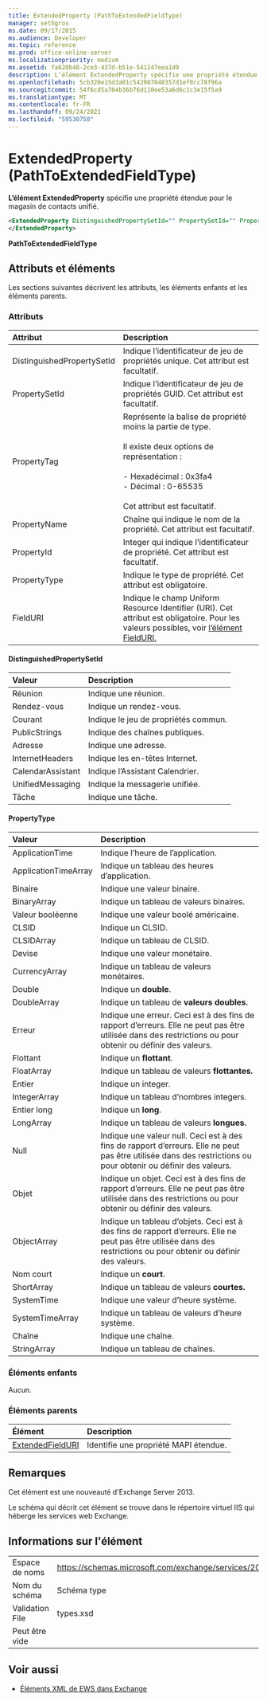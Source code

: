 ```yaml
---
title: ExtendedProperty (PathToExtendedFieldType)
manager: sethgros
ms.date: 09/17/2015
ms.audience: Developer
ms.topic: reference
ms.prod: office-online-server
ms.localizationpriority: medium
ms.assetid: fa620b48-2ce3-437d-b51e-541247eea1d9
description: L’élément ExtendedProperty spécifie une propriété étendue pour le magasin de contacts unifié.
ms.openlocfilehash: 5cb320e15d3a01c542907048357d1ef0cc78f96a
ms.sourcegitcommit: 54f6cd5a704b36b76d110ee53a6d6c1c3e15f5a9
ms.translationtype: MT
ms.contentlocale: fr-FR
ms.lasthandoff: 09/24/2021
ms.locfileid: "59530758"
---
```

# <a name="extendedproperty-pathtoextendedfieldtype"></a>ExtendedProperty (PathToExtendedFieldType)

**L’élément ExtendedProperty** spécifie une propriété étendue pour le magasin de contacts unifié. 
  
```xml
<ExtendedProperty DistinguishedPropertySetId="" PropertySetId="" PropertyTag="" PropertyName="" PropertyId="" PropertyType="" FieldURI="">
</ExtendedProperty>
```

**PathToExtendedFieldType**

## <a name="attributes-and-elements"></a>Attributs et éléments

Les sections suivantes décrivent les attributs, les éléments enfants et les éléments parents.
  
### <a name="attributes"></a>Attributs

|**Attribut**|**Description**|
|:-----|:-----|
|DistinguishedPropertySetId  <br/> |Indique l’identificateur de jeu de propriétés unique. Cet attribut est facultatif.  <br/> |
|PropertySetId  <br/> |Indique l’identificateur de jeu de propriétés GUID. Cet attribut est facultatif.  <br/> |
|PropertyTag  <br/> | Représente la balise de propriété moins la partie de type.<br/><br/>Il existe deux options de représentation :  <br/><br/>- Hexadécimal : 0x3fa4  <br/>- Décimal : 0-65535<br/><br/>  Cet attribut est facultatif.  <br/> |
|PropertyName  <br/> |Chaîne qui indique le nom de la propriété. Cet attribut est facultatif.  <br/> |
|PropertyId  <br/> |Integer qui indique l’identificateur de propriété. Cet attribut est facultatif.  <br/> |
|PropertyType  <br/> |Indique le type de propriété. Cet attribut est obligatoire.  <br/> |
|FieldURI  <br/> |Indique le champ Uniform Resource Identifier (URI). Cet attribut est obligatoire. Pour les valeurs possibles, voir [l’élément FieldURI.](fielduri.md)  <br/> |
   
#### <a name="distinguishedpropertysetid"></a>DistinguishedPropertySetId

|**Valeur**|**Description**|
|:-----|:-----|
|Réunion  <br/> |Indique une réunion.  <br/> |
|Rendez-vous  <br/> |Indique un rendez-vous.  <br/> |
|Courant  <br/> |Indique le jeu de propriétés commun.  <br/> |
|PublicStrings  <br/> |Indique des chaînes publiques.  <br/> |
|Adresse  <br/> |Indique une adresse.  <br/> |
|InternetHeaders  <br/> |Indique les en-têtes Internet.  <br/> |
|CalendarAssistant  <br/> |Indique l’Assistant Calendrier.  <br/> |
|UnifiedMessaging  <br/> |Indique la messagerie unifiée.  <br/> |
|Tâche  <br/> |Indique une tâche.  <br/> |
   
#### <a name="propertytype"></a>PropertyType

|**Valeur**|**Description**|
|:-----|:-----|
|ApplicationTime  <br/> |Indique l’heure de l’application.  <br/> |
|ApplicationTimeArray  <br/> |Indique un tableau des heures d’application.  <br/> |
|Binaire  <br/> |Indique une valeur binaire.  <br/> |
|BinaryArray  <br/> |Indique un tableau de valeurs binaires.  <br/> |
|Valeur booléenne  <br/> |Indique une valeur boolé américaine.  <br/> |
|CLSID  <br/> |Indique un CLSID.  <br/> |
|CLSIDArray  <br/> |Indique un tableau de CLSID.  <br/> |
|Devise  <br/> |Indique une valeur monétaire.  <br/> |
|CurrencyArray  <br/> |Indique un tableau de valeurs monétaires.  <br/> |
|Double  <br/> |Indique un **double**.  <br/> |
|DoubleArray  <br/> |Indique un tableau de **valeurs doubles.**  <br/> |
|Erreur  <br/> |Indique une erreur. Ceci est à des fins de rapport d’erreurs. Elle ne peut pas être utilisée dans des restrictions ou pour obtenir ou définir des valeurs.  <br/> |
|Flottant  <br/> |Indique un **flottant**.  <br/> |
|FloatArray  <br/> |Indique un tableau de valeurs **flottantes.**  <br/> |
|Entier  <br/> |Indique un integer.  <br/> |
|IntegerArray  <br/> |Indique un tableau d’nombres integers.  <br/> |
|Entier long  <br/> |Indique un **long**.  <br/> |
|LongArray  <br/> |Indique un tableau de valeurs **longues.**  <br/> |
|Null  <br/> |Indique une valeur null. Ceci est à des fins de rapport d’erreurs. Elle ne peut pas être utilisée dans des restrictions ou pour obtenir ou définir des valeurs.  <br/> |
|Objet  <br/> |Indique un objet. Ceci est à des fins de rapport d’erreurs. Elle ne peut pas être utilisée dans des restrictions ou pour obtenir ou définir des valeurs.  <br/> |
|ObjectArray  <br/> |Indique un tableau d’objets. Ceci est à des fins de rapport d’erreurs. Elle ne peut pas être utilisée dans des restrictions ou pour obtenir ou définir des valeurs.  <br/> |
|Nom court  <br/> |Indique un **court**.  <br/> |
|ShortArray  <br/> |Indique un tableau de valeurs **courtes.**  <br/> |
|SystemTime  <br/> |Indique une valeur d’heure système.  <br/> |
|SystemTimeArray  <br/> |Indique un tableau de valeurs d’heure système.  <br/> |
|Chaîne  <br/> |Indique une chaîne.  <br/> |
|StringArray  <br/> |Indique un tableau de chaînes.  <br/> |
   
### <a name="child-elements"></a>Éléments enfants

Aucun.
  
### <a name="parent-elements"></a>Éléments parents

|**Élément**|**Description**|
|:-----|:-----|
|[ExtendedFieldURI](extendedfielduri.md) <br/> |Identifie une propriété MAPI étendue.  <br/> |
   
## <a name="remarks"></a>Remarques

Cet élément est une nouveauté d'Exchange Server 2013.
  
Le schéma qui décrit cet élément se trouve dans le répertoire virtuel IIS qui héberge les services web Exchange.
  
## <a name="element-information"></a>Informations sur l'élément

|||
|:-----|:-----|
|Espace de noms  <br/> |https://schemas.microsoft.com/exchange/services/2006/types  <br/> |
|Nom du schéma  <br/> |Schéma type  <br/> |
|Validation File  <br/> |types.xsd  <br/> |
|Peut être vide  <br/> ||
   
## <a name="see-also"></a>Voir aussi

- [Éléments XML de EWS dans Exchange](ews-xml-elements-in-exchange.md)


